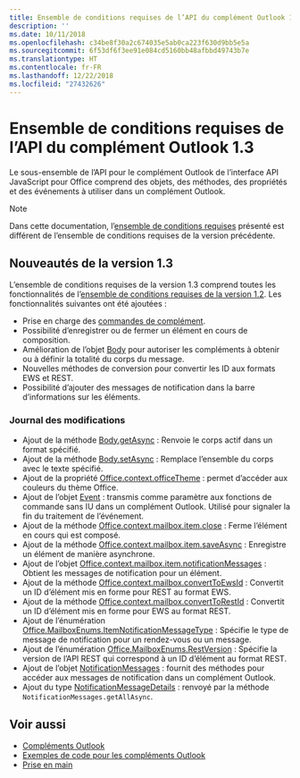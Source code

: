 ```yaml
---
title: Ensemble de conditions requises de l’API du complément Outlook 1.3
description: ''
ms.date: 10/11/2018
ms.openlocfilehash: c34be8f30a2c674035e5ab0ca223f630d9bb5e5a
ms.sourcegitcommit: 6f53df6f3ee91e084cd5160bb48afbbd49743b7e
ms.translationtype: HT
ms.contentlocale: fr-FR
ms.lasthandoff: 12/22/2018
ms.locfileid: "27432626"
---
```

# <a name="outlook-add-in-api-requirement-set-13"></a>Ensemble de conditions requises de l’API du complément Outlook 1.3

Le sous-ensemble de l’API pour le complément Outlook de l’interface API JavaScript pour Office comprend des objets, des méthodes, des propriétés et des événements à utiliser dans un complément Outlook.

> [!NOTE]
> Dans cette documentation, l’[ensemble de conditions requises](/office/dev/add-ins/reference/requirement-sets/outlook-api-requirement-sets) présenté est différent de l’ensemble de conditions requises de la version précédente. 

## <a name="whats-new-in-13"></a>Nouveautés de la version 1.3

L’ensemble de conditions requises de la version 1.3 comprend toutes les fonctionnalités de l’[ensemble de conditions requises de la version 1.2](../requirement-set-1.2/outlook-requirement-set-1.2.md). Les fonctionnalités suivantes ont été ajoutées :

- Prise en charge des [commandes de complément](https://docs.microsoft.com/outlook/add-ins/add-in-commands-for-outlook).
- Possibilité d’enregistrer ou de fermer un élément en cours de composition.
- Amélioration de l’objet [Body](/javascript/api/outlook_1_3/office.body) pour autoriser les compléments à obtenir ou à définir la totalité du corps du message.
- Nouvelles méthodes de conversion pour convertir les ID aux formats EWS et REST.
- Possibilité d’ajouter des messages de notification dans la barre d’informations sur les éléments.

### <a name="change-log"></a>Journal des modifications

- Ajout de la méthode [Body.getAsync](/javascript/api/outlook_1_3/office.body#getasync-coerciontype--options--callback-) : Renvoie le corps actif dans un format spécifié.
- Ajout de la méthode [Body.setAsync](/javascript/api/outlook_1_3/office.body#setasync-data--options--callback-) : Remplace l’ensemble du corps avec le texte spécifié.
- Ajout de la propriété [Office.context.officeTheme](office.context.md#officetheme-object) : permet d’accéder aux couleurs du thème Office.
- Ajout de l’objet [Event](/javascript/api/office/office.addincommands.event) : transmis comme paramètre aux fonctions de commande sans IU dans un complément Outlook. Utilisé pour signaler la fin du traitement de l’événement.
- Ajout de la méthode [Office.context.mailbox.item.close](office.context.mailbox.item.md#close) : Ferme l’élément en cours qui est composé.
- Ajout de la méthode [Office.context.mailbox.item.saveAsync](office.context.mailbox.item.md#saveasyncoptions-callback) : Enregistre un élément de manière asynchrone.
- Ajout de l’objet [Office.context.mailbox.item.notificationMessages](office.context.mailbox.item.md#notificationmessages-notificationmessagesjavascriptapioutlook13officenotificationmessages) : Obtient les messages de notification pour un élément.
- Ajout de la méthode [Office.context.mailbox.convertToEwsId](office.context.mailbox.md#converttoewsiditemid-restversion--string) : Convertit un ID d’élément mis en forme pour REST au format EWS.
- Ajout de la méthode [Office.context.mailbox.convertToRestId](office.context.mailbox.md#converttorestiditemid-restversion--string) : Convertit un ID d’élément mis en forme pour EWS au format REST.
- Ajout de l’énumération [Office.MailboxEnums.ItemNotificationMessageType](/javascript/api/outlook_1_3/office.mailboxenums.itemnotificationmessagetype) : Spécifie le type de message de notification pour un rendez-vous ou un message.
- Ajout de l’énumération [Office.MailboxEnums.RestVersion](/javascript/api/outlook_1_3/office.mailboxenums.restversion) : Spécifie la version de l’API REST qui correspond à un ID d’élément au format REST.
- Ajout de l’objet [NotificationMessages](/javascript/api/outlook_1_3/office.notificationmessages) : fournit des méthodes pour accéder aux messages de notification dans un complément Outlook.
- Ajout du type [NotificationMessageDetails](/javascript/api/outlook_1_3/office.notificationmessagedetails) : renvoyé par la méthode `NotificationMessages.getAllAsync`.

## <a name="see-also"></a>Voir aussi

- [Compléments Outlook](https://docs.microsoft.com/outlook/add-ins/)
- [Exemples de code pour les compléments Outlook](https://developer.microsoft.com/outlook/gallery/?filterBy=Outlook,Samples,Add-ins)
- [Prise en main](https://docs.microsoft.com/outlook/add-ins/quick-start)